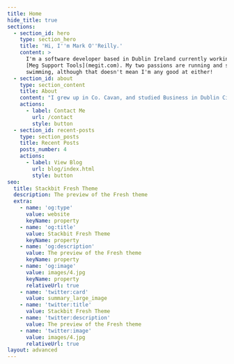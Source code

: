 ```yaml
---
title: Home
hide_title: true
sections:
  - section_id: hero
    type: section_hero
    title: 'Hi, I''m Mark O''Reilly.'
    content: >
      I'm a software developer based in Dublin Ireland currently working with
      [Meg Support Tools](megit.com). My two passions are running and sea
      swimming, although that doesn't mean I'm any good at either!
  - section_id: about
    type: section_content
    title: About
    content: "I grew up in Co. Cavan, and studied Business in Dublin City University. After graduating I followed in the footsteps of my father and went into the electrical appliances industry, starting in July 2014 as a marketing assistant with [KAL](http://www.kal.ie/). Having spent two years with KAL, and then a further two with [Whirlpool](https://www.whirlpool.ie/) as a category manager, despite my relative career success I was left feeling deeply unsatisfied. I found no joy in my work and my future career path had no appeal. \n\nSomething needed to change. In October 2018 I noticed a LinkedIn advert for the Udacity \"Google Developers\_Challenge\_Scholarship\", a 3 month introductory program for people who wanted to learn software development. This set me on a new path of learning and discovery which allowed me to make the jump from marketing to software development, and in changing career, I also changed my life.\n"
    actions:
      - label: Contact Me
        url: /contact
        style: button
  - section_id: recent-posts
    type: section_posts
    title: Recent Posts
    posts_number: 4
    actions:
      - label: View Blog
        url: blog/index.html
        style: button
seo:
  title: Stackbit Fresh Theme
  description: The preview of the Fresh theme
  extra:
    - name: 'og:type'
      value: website
      keyName: property
    - name: 'og:title'
      value: Stackbit Fresh Theme
      keyName: property
    - name: 'og:description'
      value: The preview of the Fresh theme
      keyName: property
    - name: 'og:image'
      value: images/4.jpg
      keyName: property
      relativeUrl: true
    - name: 'twitter:card'
      value: summary_large_image
    - name: 'twitter:title'
      value: Stackbit Fresh Theme
    - name: 'twitter:description'
      value: The preview of the Fresh theme
    - name: 'twitter:image'
      value: images/4.jpg
      relativeUrl: true
layout: advanced
---
```

